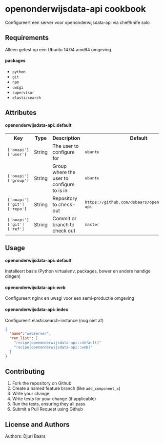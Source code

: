 openonderwijsdata-api cookbook
=====================
Configureert een server voor openonderwijsdata-api via chef/knife solo

Requirements
------------
Alleen getest op een Ubuntu 14.04 amd64 omgeving.

#### packages
- `python`
- `git`
- `npm`
- `uwsgi`
- `supervisor`
- `elasticsearch`

Attributes
----------
#### openonderwijsdata-api::default
<table>
  <tr>
    <th>Key</th>
    <th>Type</th>
    <th>Description</th>
    <th>Default</th>
  </tr>
  <tr>
    <td><tt>['ooapi']['user']</tt></td>
    <td>String</td>
    <td>The user to configure for</td>
    <td><tt>ubuntu</tt></td>
  </tr>
  <tr>
    <td><tt>['ooapi']['group']</tt></td>
    <td>String</td>
    <td>Group where the user to configure to is in</td>
    <td><tt>ubuntu</tt></td>
  </tr>
  <tr>
    <td><tt>['ooapi']['git']['repo']</tt></td>
    <td>String</td>
    <td>Repository to check-out</td>
    <td><tt>https://github.com/dsbaars/openonderwijsdata-api</tt></td>
  </tr>
  <tr>
    <td><tt>['ooapi']['git']['ref']</tt></td>
    <td>String</td>
    <td>Commit or branch to check out</td>
    <td><tt>master</tt></td>
  </tr>
</table>

Usage
-----
#### openonderwijsdata-api::default
Installeert basis (Python virtualenv, packages, bower en andere handige dingen)

#### openonderwijsdata-api::web
Configureert nginx en uwsgi voor een semi-productie omgeving

#### openonderwijsdata-api::index
Configureert elasticsearch-instance (nog niet af)

```json
{
  "name":"webserver",
  "run_list": [
    "recipe[openonderwijsdata-api::default]"
    "recipe[openonderwijsdata-api::web]"
  ]
}
```

Contributing
------------
1. Fork the repository on Github
2. Create a named feature branch (like `add_component_x`)
3. Write your change
4. Write tests for your change (if applicable)
5. Run the tests, ensuring they all pass
6. Submit a Pull Request using Github

License and Authors
-------------------
Authors: Djuri Baars
